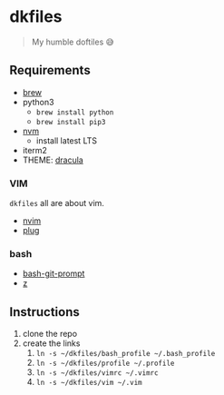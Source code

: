 # dkfiles

> My humble doftiles :sweat_smile:

## Requirements

- [brew](https://brew.sh/index_es)
- python3
    - `brew install python`
    - `brew install pip3`
- [nvm](https://github.com/creationix/nvm)
    - install latest LTS
- iterm2
- THEME: [dracula](https://draculatheme.com/iterm/)

### VIM

`dkfiles` all are about vim.

- [nvim](https://github.com/neovim/neovim/wiki/Installing-Neovim#macos--os-x)
- [plug](https://github.com/junegunn/vim-plug#neovim)

### bash
- [bash-git-prompt](https://github.com/magicmonty/bash-git-prompt)
- [z](https://github.com/rupa/z)

## Instructions

1. clone the repo
2. create the links
    1. `ln -s ~/dkfiles/bash_profile ~/.bash_profile`
    2. `ln -s ~/dkfiles/profile ~/.profile`
    3. `ln -s ~/dkfiles/vimrc ~/.vimrc`
    4. `ln -s ~/dkfiles/vim ~/.vim`
